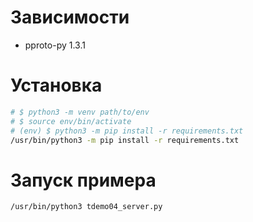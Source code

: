 # Зависимости

 - pproto-py 1.3.1

# Установка

```bash
# $ python3 -m venv path/to/env
# $ source env/bin/activate
# (env) $ python3 -m pip install -r requirements.txt
/usr/bin/python3 -m pip install -r requirements.txt
```

# Запуск примера

```bash
/usr/bin/python3 tdemo04_server.py
```
